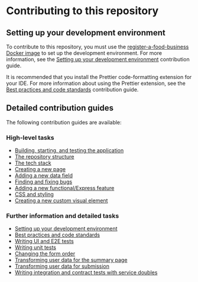 # Contributing to this repository

## Setting up your development environment

To contribute to this repository, you must use the [register-a-food-business Docker image]() to set up the development environment. For more information, see the [Setting up your development environment]() contribution guide.

It is recommended that you install the Prettier code-formatting extension for your IDE. For more information about using the Prettier extension, see the [Best practices and code standards]() contribution guide.

## Detailed contribution guides

The following contribution guides are available:

### High-level tasks

* [Building, starting, and testing the application]()
* [The repository structure]()
* [The tech stack]()
* [Creating a new page]()
* [Adding a new data field]()
* [Finding and fixing bugs]()
* [Adding a new functional/Express feature]()
* [CSS and styling]()
* [Creating a new custom visual element]()

### Further information and detailed tasks

* [Setting up your development environment]()
* [Best practices and code standards]()
* [Writing UI and E2E tests]()
* [Writing unit tests]()
* [Changing the form order]()
* [Transforming user data for the summary page]()
* [Transforming user data for submission]()
* [Writing integration and contract tests with service doubles]()
